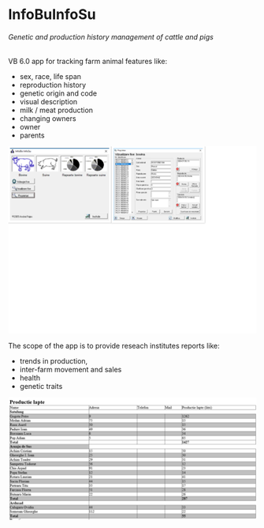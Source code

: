# InfoBuInfoSu

###### Genetic and production history management of cattle and pigs

VB 6.0 app for tracking farm animal features like:
* sex, race, life span
* reproduction history
* genetic origin and code
* visual description
* milk / meat production
* changing owners
* owner
* parents

![alt text](https://raw.githubusercontent.com/andyfe76/InfoBuInfoSu/master/doc/main.png)

The scope of the app is to provide reseach institutes reports like:
* trends in production, 
* inter-farm movement and sales
* health
* genetic traits

![alt text](https://raw.githubusercontent.com/andyfe76/InfoBuInfoSu/master/doc/reporting.png)

